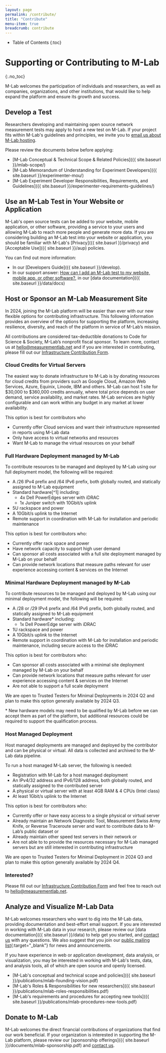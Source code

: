 ```yaml
---
layout: page
permalink: /contribute/
title: "Contribute"
menu-item: true
breadcrumb: contribute
---
```


* Table of Contents
{:toc}

# Supporting or Contributing to M-Lab
{:.no_toc}

M-Lab welcomes the participation of individuals and researchers, as well as companies, organizations, and other institutions, that would like to help expand the platform and ensure its growth and success.

## Develop a Test

Researchers developing and maintaining open source network measurement tests may apply to host a new test on M-Lab. If your project fits within M-Lab's guidelines and principles, we invite you to [email us about M-Lab hosting](mailto:suppport@measurementlab.net).

Please review the documents below before applying:

* [M-Lab Conceptual & Technical Scope & Related Policies]({{ site.baseurl }}/mlab-scope/)
* [M-Lab Memorandum of Understanding for Experiment Developers]({{ site.baseurl }}/experimenter-mou/)
* [M-Lab Experiment Developer Responsibilities, Requirements, and Guidelines]({{ site.baseurl }}/experimenter-requirements-guidelines/)

## Use an M-Lab Test in Your Website or Application

M-Lab's open source tests can be added to your website, mobile application, or other software, providing a service to your users and allowing M-Lab to reach more people and generate more data. If you are considering building an M-Lab test into your website or application, you should be familiar with M-Lab's [Privacy]({{ site.basurl }}/privacy) and [Acceptable Use]({{ site.baseurl }}/aup) policies.

You can find out more information:

* In our [Developers Guide]({{ site.baseurl }}/develop).
* In our support answer: [How can I add an M-Lab test to my website, mobile app, or other software?](https://support.measurementlab.net/help/en-us/5-supporting-or-contributing-to-m-lab/24-how-can-i-add-an-m-lab-test-to-my-website-app-or-other-software), in our [data documentation]({{ site.baseurl }}/data/docs)

## Host or Sponsor an M-Lab Measurement Site

In 2024, joining the M-Lab platform will be easier than ever with our new flexible options for contributing infrastructure. This following information provides an overview of the options for supporting the platform, increasing resilience, diversity, and reach of the platform in service of M-Lab’s mission.

All contributions are considered tax-deductible donations to Code for Science & Society, M-Lab’s nonprofit fiscal sponsor. To learn more, contact us at [hello@measurementlab.net](mailto:hello@measurementlab.net) and if you are interested in contributing, please fill out our [Infrastructure Contribution Form](https://docs.google.com/forms/d/e/1FAIpQLSe1wXKfQ0VIt_hZFatCwCaoOeeDpRv3JZDM_eAmIaksMuwB4g/viewform?usp=sf_link).

### Cloud Credits for Virtual Servers

The easiest way to donate infrastructure to M-Lab is by donating resources for cloud credits from providers such as Google Cloud, Amazon Web Services, Azure, Equinix, Linode, IBM and others. M-Lab can host 1 site for $30,000 to $360,000 credits annually, where total price depends on user demand, service availability, and market rates. M-Lab services are highly configurable and can work within any budget in any market at lower availability.

This option is best for contributors who

* Currently offer Cloud services and want their infrastructure represented in reports using M-Lab data
* Only have access to virtual networks and resources
* Want M-Lab to manage the virtual resources on your behalf

### Full Hardware Deployment managed by M-Lab

To contribute resources to be managed and deployed by M-Lab using our full deployment model, the following will be required:

* A /26 IPv4 prefix and /64 IPv6 prefix, both globally routed, and statically assigned to M-Lab equipment
* Standard hardware[^1] including:
  * 4x Dell PowerEdges server with iDRAC
  * 1x Juniper switch with 10Gbit/s uplink
* 5U rackspace and power
* A 10Gbit/s uplink to the Internet
* Remote support in coordination with M-Lab for installation and periodic maintenance

This option is best for contributors who:

* Currently offer rack space and power
* Have network capacity to support high user demand
* Can sponsor all costs associated with a full site deployment managed by M-Lab on your behalf
* Can provide network locations that measure paths relevant for user experience accessing content & services on the Internet

### Minimal Hardware Deployment managed by M-Lab

To contribute resources to be managed and deployed by M-Lab using our minimal deployment model, the following will be required:

* A /28 or /29 IPv4 prefix and /64 IPv6 prefix, both globally routed, and statically assigned to M-Lab equipment
* Standard hardware* including:
  * 1x Dell PowerEdge server with iDRAC
* 1U rackspace and power
* A 10Gbit/s uplink to the Internet
* Remote support in coordination with M-Lab for installation and periodic maintenance, including secure access to the iDRAC

This option is best for contributors who:

* Can sponsor all costs associated with a minimal site deployment managed by M-Lab on your behalf
* Can provide network locations that measure paths relevant for user experience accessing content & services on the Internet
* Are not able to support a full scale deployment

We are open to Trusted Testers for Minimal Deployments in 2024 Q2 and plan to make this option generally available by 2024 Q3.

\* New hardware models may need to be qualified by M-Lab before we can accept them as part of the platform, but additional resources could be required to support the qualification process.

### Host Managed Deployment

Host managed deployments are managed and deployed by the contributor and can be physical or virtual. All data is collected and archived to the M-Lab data pipeline.

To run a host managed M-Lab server, the following is needed:

* Registration with M-Lab for a host managed deployment
* An IPv4/32 address and IPv6/128 address, both globally routed, and statically assigned to the contributed server
* A physical or virtual server with at least 4GB RAM & 4 CPUs (Intel class)
* At least 1Gbit/s uplink to the Internet

This option is best for contributors who:

* Currently offer or have easy access to a single physical or virtual server
* Already maintain an Network Diagnostic Tool, Measurement Swiss Army Knife, or Reverse Traceroute server and want to contribute data to M-Lab’s public dataset or
* Already maintain other speed test servers in their network or
* Are not able to to provide the resources necessary for M-Lab managed servers but are still interested in contributing infrastructure

We are open to Trusted Testers for Minimal Deployment in 2024 Q3 and plan to make this option generally available by 2024 Q4.

### Interested?

Please fill out our [Infrastructure Contribution Form](https://docs.google.com/forms/d/e/1FAIpQLSe1wXKfQ0VIt_hZFatCwCaoOeeDpRv3JZDM_eAmIaksMuwB4g/viewform?usp=sf_link) and feel free to reach out to [hello@measurementlab.net](mailto:hello@measurementlab.net).

## Analyze and Visualize M-Lab Data

M-Lab welcomes researchers who want to dig into the M-Lab data, providing documentation and best-effort email support. If you are interested in working with M-Lab data in your research, please review our [data documentation]({{ site.baseurl }}/data) to help get you started, and [contact us](mailto:support@measurementlab.net) with any questions. We also suggest that you join our [public mailing list](https://groups.google.com/a/measurementlab.net/forum/?fromgroups#!forum/discuss){:target="_blank"} for news and announcements.

If you have experience in web or application development, data analysis, or visualization, you may be interested in working with M-Lab's tests, data, and analysis tools, all of which are open source and openly licensed.

* [M-Lab's conceptual and technical scope and policies]({{ site.baseurl }}/publications/mlab-founding-vision.pdf)
* [M-Lab's Roles &amp; Responsibilities for new researchers]({{ site.baseurl }}/publications/mlab-roles-responsibilities.pdf)
* [M-Lab's requirements and procedures for accepting new tools]({{ site.baseurl }}/publications/mlab-procedures-new-tools.pdf)

## Donate to M-Lab

M-Lab welcomes the direct financial contributions of organizations that find our work beneficial. If your organization is interested in supporting the M-Lab platform, please review our [sponsorship offerings]({{ site.baseurl }}/documents/mlab-sponsorship.pdf) and [contact us](mailto:hello@measurementlab.net).
